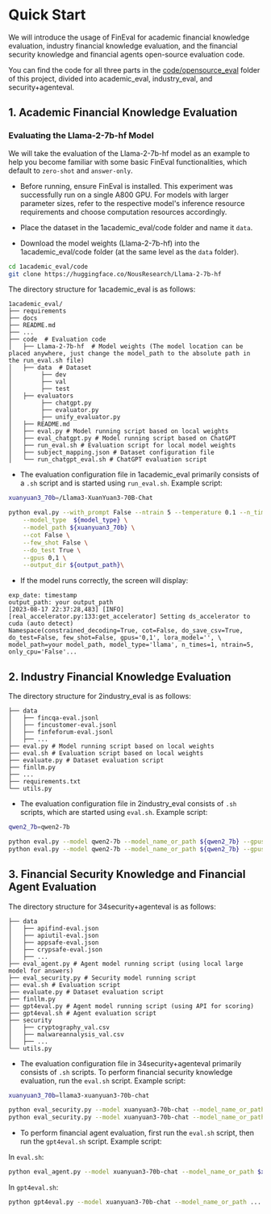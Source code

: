 
# Quick Start
We will introduce the usage of FinEval for academic financial knowledge evaluation, industry financial knowledge evaluation, and the financial security knowledge and financial agents open-source evaluation code.

You can find the code for all three parts in the [code/opensource_eval](/code/opensource_eval) folder of this project, divided into academic_eval, industry_eval, and security+agenteval.

## 1. Academic Financial Knowledge Evaluation
### Evaluating the Llama-2-7b-hf Model
We will take the evaluation of the Llama-2-7b-hf model as an example to help you become familiar with some basic FinEval functionalities, which default to `zero-shot` and `answer-only`.

- Before running, ensure FinEval is installed. This experiment was successfully run on a single A800 GPU. For models with larger parameter sizes, refer to the respective model's inference resource requirements and choose computation resources accordingly.

- Place the dataset in the 1academic_eval/code folder and name it `data`.

- Download the model weights (Llama-2-7b-hf) into the 1academic_eval/code folder (at the same level as the `data` folder).

```bash
cd 1academic_eval/code
git clone https://huggingface.co/NousResearch/Llama-2-7b-hf
```

The directory structure for 1academic_eval is as follows:

```text
1academic_eval/
├── requirements
├── docs
├── README.md
├── ...
├── code  # Evaluation code
│   ├── Llama-2-7b-hf  # Model weights (The model location can be placed anywhere, just change the model_path to the absolute path in the run_eval.sh file)
│   ├── data  # Dataset
│        ├── dev 
│        ├── val 
│        ├── test
│   ├── evaluators
│        ├── chatgpt.py
│        ├── evaluator.py
│        ├── unify_evaluator.py
│   ├── README.md
│   ├── eval.py # Model running script based on local weights
│   ├── eval_chatgpt.py # Model running script based on ChatGPT
│   ├── run_eval.sh # Evaluation script for local model weights
│   ├── subject_mapping.json # Dataset configuration file
│   └── run_chatgpt_eval.sh # ChatGPT evaluation script
```

- The evaluation configuration file in 1academic_eval primarily consists of a `.sh` script and is started using `run_eval.sh`.
Example script:

```bash
xuanyuan3_70b=/Llama3-XuanYuan3-70B-Chat

python eval.py --with_prompt False --ntrain 5 --temperature 0.1 --n_times 1 --do_save_csv True --only_cpu False \
    --model_type  ${model_type} \
    --model_path ${xuanyuan3_70b} \
    --cot False \
    --few_shot False \
    --do_test True \
    --gpus 0,1 \
    --output_dir ${output_path}\
```

- If the model runs correctly, the screen will display:

```text
exp_date: timestamp
output_path: your output_path
[2023-08-17 22:37:28,483] [INFO] [real_accelerator.py:133:get_accelerator] Setting ds_accelerator to cuda (auto detect)
Namespace(constrained_decoding=True, cot=False, do_save_csv=True, do_test=False, few_shot=False, gpus='0,1', lora_model='', \
model_path=your model_path, model_type='llama', n_times=1, ntrain=5, only_cpu='False'...
```

## 2. Industry Financial Knowledge Evaluation
The directory structure for 2industry_eval is as follows:

```text
├── data
│   ├── fincqa-eval.jsonl
│   ├── fincustomer-eval.jsonl
│   ├── finfeforum-eval.jsonl
│   ├── ...
├── eval.py # Model running script based on local weights
├── eval.sh # Evaluation script based on local weights
├── evaluate.py # Dataset evaluation script
├── finllm.py
├── ...
├── requirements.txt
└── utils.py
```

- The evaluation configuration file in 2industry_eval consists of `.sh` scripts, which are started using `eval.sh`.
Example script:

```bash
qwen2_7b=qwen2-7b

python eval.py --model qwen2-7b --model_name_or_path ${qwen2_7b} --gpus 0,1 --eval_data all
python eval.py --model qwen2-7b --model_name_or_path ${qwen2_7b} --gpus 0,1 --eval_data all --cot
```

## 3. Financial Security Knowledge and Financial Agent Evaluation
The directory structure for 34security+agenteval is as follows:

```text
├── data
│   ├── apifind-eval.json
│   ├── apiutil-eval.json
│   ├── appsafe-eval.json
│   ├── crypsafe-eval.json
│   ├── ...
├── eval_agent.py # Agent model running script (using local large model for answers)
├── eval_security.py # Security model running script
├── eval.sh # Evaluation script
├── evaluate.py # Dataset evaluation script
├── finllm.py
├── gpt4eval.py # Agent model running script (using API for scoring)
├── gpt4eval.sh # Agent evaluation script
├── security
│   ├── cryptography_val.csv
│   ├── malwareannalysis_val.csv
│   ├── ...
└── utils.py
```

- The evaluation configuration file in 34security+agenteval primarily consists of `.sh` scripts.
To perform financial security knowledge evaluation, run the `eval.sh` script.
Example script:

```bash
xuanyuan3_70b=llama3-xuanyuan3-70b-chat

python eval_security.py --model xuanyuan3-70b-chat --model_name_or_path $xuanyuan3_70b --gpus 2,3 --eval_data all 
python eval_security.py --model xuanyuan3-70b-chat --model_name_or_path $xuanyuan3_70b --gpus 2,3 --eval_data all --cot
```

- To perform financial agent evaluation, first run the `eval.sh` script, then run the `gpt4eval.sh` script.
Example script:

In `eval.sh`:

```bash
python eval_agent.py --model xuanyuan3-70b-chat --model_name_or_path $xuanyuan3_70b --gpus 2,3 --eval_data all
```

In `gpt4eval.sh`:

```bash
python gpt4eval.py --model xuanyuan3-70b-chat --model_name_or_path ... --gpus 1 --eval_data all
```

